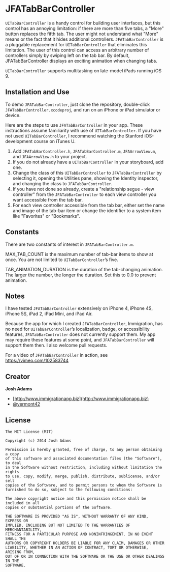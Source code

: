 JFATabBarController
===================

`UITabBarController` is a handy control for building user interfaces, but this control has an annoying limitation: if there are more than five tabs, a "More" button replaces the fifth tab. The user might not understand what "More" means or the fact that it hides additional controllers. `JFATabBarController` is a pluggable replacement for `UITabBarController` that eliminates this limitation. The user of this control can access an arbitrary number of controllers simply by swiping left on the tab bar. By default, JFATabBarController displays an exciting animation when changing tabs.

`UITabBarController` supports multitasking on late-model iPads running iOS 9.

## Installation and Use
To demo `JFATabBarController`, just clone the repository, double-click `JFATabBarController.xcodeproj`, and run on an iPhone or iPad simulator or device. 

Here are the steps to use `JFATabBarController` in your app. These instructions assume familiarity with use of `UITabBarController`. If you have not used `UITabBarController`, I recommend watching the Stanford iOS-development course on iTunes U.

1. Add `JFATabBarController.h`, `JFATabBarController.m`, `JFAArrowView.m`, and `JFAArrowView.h` to your project.
2. If you do not already have a `UITabBarController` in your storyboard, add one.
3. Change the class of this `UITabBarController` to `JFATabBarController` by selecting it, opening the Utilities pane, showing the Identity inspector, and changing the class to `JFATabBarController`.
4. If you have not done so already, create a "relationship segue - view controller" from the `JFATabBarController` to each view controller you want accessible from the tab bar.
5. For each view controller accessible from the tab bar, either set the name and image of the tab-bar item or change the identifier to a system item like "Favorites" or "Bookmarks".

## Constants
There are two constants of interest in `JFATabBarController.m`.

MAX_TAB_COUNT is the maximum number of tab-bar items to show at once. You are not limited to `UITabBarController`’s five.

TAB_ANIMATION_DURATION is the duration of the tab-changing animation. The larger the number, the longer the duration. Set this to 0.0 to prevent animation.

## Notes
I have tested `JFATabBarController` extensively on iPhone 4, iPhone 4S, iPhone 5S, iPad 2, iPad Mini, and iPad Air.

Because the app for which I created `JFATabBarController`, Immigration, has no need for `UITabBarController`’s localization, badge, or accessibility features, `JFATabBarController` does not currently support them. My app may require these features at some point, and `JFATabBarController` will support them then. I also welcome pull requests.

For a video of `JFATabBarController` in action, see https://vimeo.com/102583744 

## Creator

**Josh Adams**
* [http://www.immigrationapp.biz](http://www.immigrationapp.biz)
* [@vermont42](https://twitter.com/vermont42)

## License
```
The MIT License (MIT)

Copyright (c) 2014 Josh Adams

Permission is hereby granted, free of charge, to any person obtaining a copy
of this software and associated documentation files (the "Software"), to deal
in the Software without restriction, including without limitation the rights
to use, copy, modify, merge, publish, distribute, sublicense, and/or sell
copies of the Software, and to permit persons to whom the Software is
furnished to do so, subject to the following conditions:

The above copyright notice and this permission notice shall be included in all
copies or substantial portions of the Software.

THE SOFTWARE IS PROVIDED "AS IS", WITHOUT WARRANTY OF ANY KIND, EXPRESS OR
IMPLIED, INCLUDING BUT NOT LIMITED TO THE WARRANTIES OF MERCHANTABILITY,
FITNESS FOR A PARTICULAR PURPOSE AND NONINFRINGEMENT. IN NO EVENT SHALL THE
AUTHORS OR COPYRIGHT HOLDERS BE LIABLE FOR ANY CLAIM, DAMAGES OR OTHER
LIABILITY, WHETHER IN AN ACTION OF CONTRACT, TORT OR OTHERWISE, ARISING FROM,
OUT OF OR IN CONNECTION WITH THE SOFTWARE OR THE USE OR OTHER DEALINGS IN THE
SOFTWARE.
```
